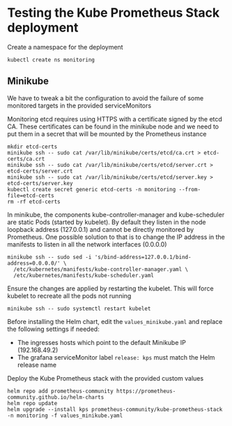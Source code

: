 # Testing the Kube Prometheus Stack deployment
Create a namespace for the deployment
```
kubectl create ns monitoring
```

## Minikube
We have to tweak a bit the configuration to avoid the failure of some monitored targets in the provided serviceMonitors

Monitoring etcd requires using HTTPS with a certificate signed by the etcd CA. These certificates can be found in the minikube node and we need to put them in a secret that will be mounted by the Prometheus instance
```
mkdir etcd-certs
minikube ssh -- sudo cat /var/lib/minikube/certs/etcd/ca.crt > etcd-certs/ca.crt
minikube ssh -- sudo cat /var/lib/minikube/certs/etcd/server.crt > etcd-certs/server.crt
minikube ssh -- sudo cat /var/lib/minikube/certs/etcd/server.key > etcd-certs/server.key
kubectl create secret generic etcd-certs -n monitoring --from-file=etcd-certs
rm -rf etcd-certs
```

In minikube, the components kube-controller-manager and kube-scheduler are static Pods (started by kubelet). By default they listen in the node loopback address (127.0.0.1) and cannot be directly monitored by Prometheus. One possible solution to that is to change the IP address in the manifests to listen in all the network interfaces (0.0.0.0)
```
minikube ssh -- sudo sed -i 's/bind-address=127.0.0.1/bind-address=0.0.0.0/' \
  /etc/kubernetes/manifests/kube-controller-manager.yaml \
  /etc/kubernetes/manifests/kube-scheduler.yaml

```

Ensure the changes are applied by restarting the kubelet. This will force kubelet to recreate all the pods not running
```
minikube ssh -- sudo systemctl restart kubelet
```

Before installing the Helm chart, edit the `values_minikube.yaml` and replace the following settings if needed:
* The ingresses hosts which point to the default Minikube IP (192.168.49.2) 
* The grafana serviceMonitor label `release: kps` must match the Helm release name

Deploy the Kube Prometheus stack with the provided custom values
```
helm repo add prometheus-community https://prometheus-community.github.io/helm-charts
helm repo update
helm upgrade --install kps prometheus-community/kube-prometheus-stack -n monitoring -f values_minikube.yaml
```


